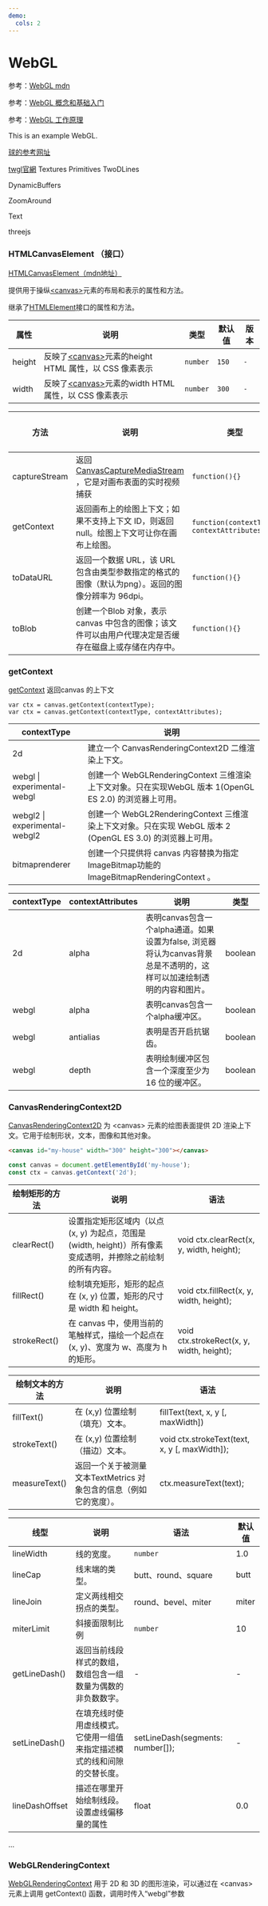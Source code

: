 ```yaml
---
demo:
  cols: 2
---
```


# WebGL

参考：[WebGL mdn](https://developer.mozilla.org/zh-CN/docs/Web/API/WebGL_API)

参考：[WebGL 概念和基础入门](https://blog.csdn.net/qq_27674439/article/details/131852688)

参考：[WebGL 工作原理](https://webglfundamentals.org/webgl/lessons/zh_cn/webgl-how-it-works.html)

This is an example WebGL.

<code src="./src/Line.tsx"></code>
<code src="./src/Square.tsx"></code>
<code src="./src/Bezier.tsx"></code>
<code src="./src/Cube.tsx"></code>

[球的参考网址](https://blog.csdn.net/baidu_38766085/article/details/79881978)
<code src="./src/Ball.tsx"></code>

[twgl官網](https://twgljs.org/)
<code src="./twgl/Triangles.tsx"></code>
<code src="./twgl/TwglCube.tsx"></code>
Textures
<code src="./twgl/Textures.tsx"></code>
Primitives
<code src="./twgl/Primitives.tsx"></code>
TwoDLines
<code src="./twgl/TwoDLines.tsx"></code>

DynamicBuffers
<code src="./twgl/DynamicBuffers.tsx"></code>

ZoomAround
<code src="./twgl/ZoomAround.tsx"></code>

Text
<code src="./twgl/Text.tsx"></code>

threejs
<code src="./threejs/RotatingCube.tsx"></code>

### HTMLCanvasElement （接口）

[HTMLCanvasElement（mdn地址）](https://developer.mozilla.org/zh-CN/docs/Web/API/HTMLCanvasElement)

提供用于操纵[\<canvas\>](https://developer.mozilla.org/zh-CN/docs/Web/HTML/Element/canvas)元素的布局和表示的属性和方法。

继承了[HTMLElement](https://developer.mozilla.org/zh-CN/docs/Web/API/HTMLElement)接口的属性和方法。

| 属性   | 说明                                                                                                                        | 类型     | 默认值 | 版本 |
| ------ | --------------------------------------------------------------------------------------------------------------------------- | -------- | ------ | ---- |
| height | 反映了[\<canvas\>](https://developer.mozilla.org/zh-CN/docs/Web/HTML/Element/canvas)元素的height HTML 属性，以 CSS 像素表示 | `number` | `150`  | `-`  |
| width  | 反映了[\<canvas\>](https://developer.mozilla.org/zh-CN/docs/Web/HTML/Element/canvas)元素的width HTML 属性，以 CSS 像素表示  | `number` | `300`  | `-`  |

| 方法          | 说明                                                                                                                                          | 类型                                         | 默认值 | 版本 |
| ------------- | --------------------------------------------------------------------------------------------------------------------------------------------- | -------------------------------------------- | ------ | ---- |
| captureStream | 返回[CanvasCaptureMediaStream](https://developer.mozilla.org/zh-CN/docs/Web/API/CanvasCaptureMediaStreamTrack) ，它是对画布表面的实时视频捕获 | `function(){}`                               | `-`    | `-`  |
| getContext    | 返回画布上的绘图上下文；如果不支持上下文 ID，则返回 null。绘图上下文可让你在画布上绘图。                                                      | `function(contextType, contextAttributes){}` | `-`    | `-`  |
| toDataURL     | 返回一个数据 URL，该 URL 包含由类型参数指定的格式的图像（默认为png）。返回的图像分辨率为 96dpi。                                              | `function(){}`                               | `-`    | `-`  |
| toBlob        | 创建一个Blob 对象，表示 canvas 中包含的图像；该文件可以由用户代理决定是否缓存在磁盘上或存储在内存中。                                         | `function(){}`                               | `-`    | `-`  |

### getContext

[getContext](https://developer.mozilla.org/zh-CN/docs/Web/API/HTMLCanvasElement/getContext) 返回canvas 的上下文

```
var ctx = canvas.getContext(contextType);
var ctx = canvas.getContext(contextType, contextAttributes);
```

| contextType                   | 说明                                                                                                       |
| ----------------------------- | ---------------------------------------------------------------------------------------------------------- |
| 2d                            | 建立一个 CanvasRenderingContext2D 二维渲染上下文。                                                         |
| webgl \| experimental-webgl   | 创建一个 WebGLRenderingContext 三维渲染上下文对象。只在实现WebGL 版本 1(OpenGL ES 2.0) 的浏览器上可用。    |
| webgl2 \| experimental-webgl2 | 创建一个 WebGL2RenderingContext 三维渲染上下文对象。只在实现 WebGL 版本 2 (OpenGL ES 3.0) 的浏览器上可用。 |
| bitmaprenderer                | 创建一个只提供将 canvas 内容替换为指定ImageBitmap功能的ImageBitmapRenderingContext 。                      |

| contextType | contextAttributes | 说明                                                                                                                 | 类型    |
| ----------- | ----------------- | -------------------------------------------------------------------------------------------------------------------- | ------- |
| 2d          | alpha             | 表明canvas包含一个alpha通道。如果设置为false, 浏览器将认为canvas背景总是不透明的，这样可以加速绘制透明的内容和图片。 | boolean |
| webgl       | alpha             | 表明canvas包含一个alpha缓冲区。                                                                                      | boolean |
| webgl       | antialias         | 表明是否开启抗锯齿。                                                                                                 | boolean |
| webgl       | depth             | 表明绘制缓冲区包含一个深度至少为 16 位的缓冲区。                                                                     | boolean |

### CanvasRenderingContext2D

[CanvasRenderingContext2D](https://developer.mozilla.org/zh-CN/docs/Web/API/CanvasRenderingContext2D)
为 \<canvas\> 元素的绘图表面提供 2D 渲染上下文。它用于绘制形状，文本，图像和其他对象。

```html
<canvas id="my-house" width="300" height="300"></canvas>
```

```javascript
const canvas = document.getElementById('my-house');
const ctx = canvas.getContext('2d');
```

| 绘制矩形的方法 | 说明                                                                                                         | 语法                                      |
| -------------- | ------------------------------------------------------------------------------------------------------------ | ----------------------------------------- |
| clearRect()    | 设置指定矩形区域内（以点 (x, y) 为起点，范围是 (width, height)）所有像素变成透明，并擦除之前绘制的所有内容。 | void ctx.clearRect(x, y, width, height);  |
| fillRect()     | 绘制填充矩形，矩形的起点在 (x, y) 位置，矩形的尺寸是 width 和 height。                                       | void ctx.fillRect(x, y, width, height);   |
| strokeRect()   | 在 canvas 中，使用当前的笔触样式，描绘一个起点在 (x, y)、宽度为 w、高度为 h 的矩形。                         | void ctx.strokeRect(x, y, width, height); |

| 绘制文本的方法 | 说明                                                               | 语法                                          |
| -------------- | ------------------------------------------------------------------ | --------------------------------------------- |
| fillText()     | 在 (x,y) 位置绘制（填充）文本。                                    | fillText(text, x, y [, maxWidth])             |
| strokeText()   | 在 (x,y) 位置绘制（描边）文本。                                    | void ctx.strokeText(text, x, y [, maxWidth]); |
| measureText()  | 返回一个关于被测量文本TextMetrics 对象包含的信息（例如它的宽度）。 | ctx.measureText(text);                        |

| 线型           | 说明                                                                     | 语法                             | 默认值 |
| -------------- | ------------------------------------------------------------------------ | -------------------------------- | ------ |
| lineWidth      | 线的宽度。                                                               | `number`                         | 1.0    |
| lineCap        | 线末端的类型。                                                           | butt、round、square              | butt   |
| lineJoin       | 定义两线相交拐点的类型。                                                 | round、bevel、miter              | miter  |
| miterLimit     | 斜接面限制比例                                                           | `number`                         | 10     |
| getLineDash()  | 返回当前线段样式的数组，数组包含一组数量为偶数的非负数数字。             | -                                | -      |
| setLineDash()  | 在填充线时使用虚线模式。它使用一组值来指定描述模式的线和间隙的交替长度。 | setLineDash(segments: number[]); | -      |
| lineDashOffset | 描述在哪里开始绘制线段。设置虚线偏移量的属性                             | float                            | 0.0    |

...

### WebGLRenderingContext

[WebGLRenderingContext](https://developer.mozilla.org/zh-CN/docs/Web/API/WebGLRenderingContext)
用于 2D 和 3D 的图形渲染，可以通过在 \<canvas\> 元素上调用 getContext() 函数，调用时传入“webgl”参数
